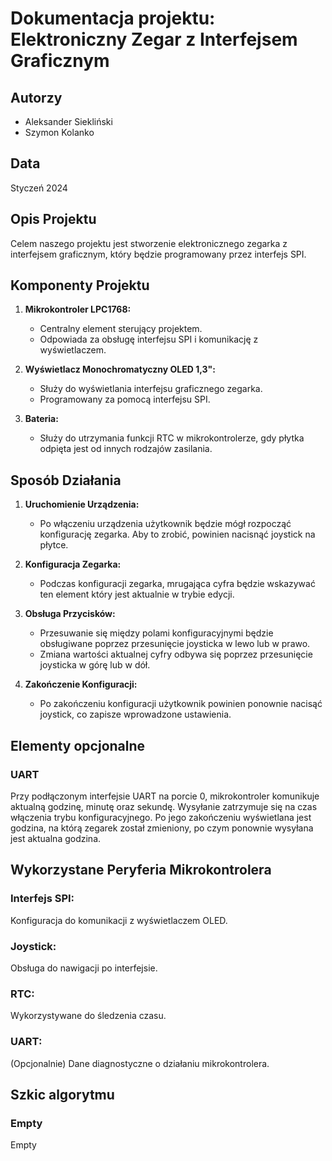 # Dokumentacja projektu: Elektroniczny Zegar z Interfejsem Graficznym

## Autorzy
- Aleksander Siekliński
- Szymon Kolanko

## Data
Styczeń 2024

## Opis Projektu
Celem naszego projektu jest stworzenie elektronicznego zegarka z interfejsem graficznym, który będzie programowany przez interfejs SPI.

## Komponenty Projektu
1. **Mikrokontroler LPC1768:**
   - Centralny element sterujący projektem.
   - Odpowiada za obsługę interfejsu SPI i komunikację z wyświetlaczem.
     
2. **Wyświetlacz Monochromatyczny OLED 1,3":**
   - Służy do wyświetlania interfejsu graficznego zegarka.
   - Programowany za pomocą interfejsu SPI.
     
3. **Bateria:**
   - Służy do utrzymania funkcji RTC w mikrokontrolerze, gdy płytka odpięta jest od innych rodzajów zasilania.

## Sposób Działania
1. **Uruchomienie Urządzenia:**
   - Po włączeniu urządzenia użytkownik będzie mógł rozpocząć konfigurację zegarka. Aby to zrobić, powinien nacisnąć joystick na płytce.

2. **Konfiguracja Zegarka:**
   - Podczas konfiguracji zegarka, mrugająca cyfra będzie wskazywać ten element który jest aktualnie w trybie edycji.

3. **Obsługa Przycisków:**
   - Przesuwanie się między polami konfiguracyjnymi będzie obsługiwane poprzez przesunięcie joysticka w lewo lub w prawo.
   - Zmiana wartości aktualnej cyfry odbywa się poprzez przesunięcie joysticka w górę lub w dół.

4. **Zakończenie Konfiguracji:**
   - Po zakończeniu konfiguracji użytkownik powinien ponownie nacisąć joystick, co zapisze wprowadzone ustawienia.

## Elementy opcjonalne
### UART
Przy podłączonym interfejsie UART na porcie 0, mikrokontroler komunikuje aktualną godzinę, minutę oraz sekundę. Wysyłanie zatrzymuje się na czas włączenia trybu konfiguracyjnego. Po jego zakończeniu wyświetlana jest godzina, na którą zegarek został zmieniony, po czym ponownie wysyłana jest aktualna godzina.

## Wykorzystane Peryferia Mikrokontrolera
### Interfejs SPI:

Konfiguracja do komunikacji z wyświetlaczem OLED.
### Joystick:

Obsługa do nawigacji po interfejsie.
### RTC:

Wykorzystywane do śledzenia czasu.

### UART:

(Opcjonalnie) Dane diagnostyczne o działaniu mikrokontrolera.

## Szkic algorytmu
### Empty
Empty
